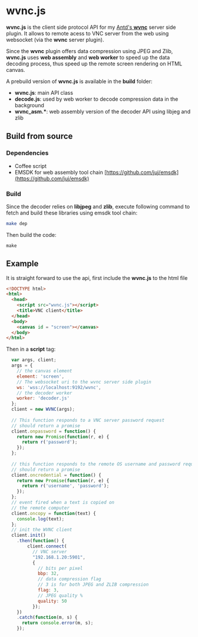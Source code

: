 # wvnc.js

**wvnc.js** is the client side protocol API for my [Antd's **wvnc**](https://github.com/lxsang/antd-wvnc-plugin) server side plugin. It allows to remote acess to VNC server from the web using websocket (via the **wvnc** server plugin).

Since the **wvnc** plugin offers data compression using JPEG and Zlib, **wvnc.js** uses **web assembly** and **web worker** to speed up the data decoding process, thus speed up the remote screen rendering on HTML canvas.

A prebuild version of **wvnc.js** is available in the **build** folder:
* **wvnc.js**:  main API class
* **decode.js**: used by web worker to decode compression data in the background
* **wvnc_asm.\***: web assembly version of the decoder API using libjeg and zlib

## Build from source
### Dependencies
* Coffee script
* EMSDK for web assembly tool chain [https://github.com/juj/emsdk](https://github.com/juj/emsdk)

### Build
Since the decoder relies on **libjpeg** and **zlib**, execute following command to fetch and build these libraries using emsdk tool chain:

```sh
make dep
```
Then build the code:
```
make
```
## Example
It is straight forward to use the api, first include the **wvnc.js** to the html file
```html
<!DOCTYPE html>
<html>
  <head>
    <script src="wvnc.js"></script>
    <title>VNC client</title>
  </head>
  <body>
    <canvas id = "screen"></canvas>
  </body>
</html>
```

Then in a **script** tag:
```javascript
  var args, client;
  args = {
    // the canvas element
    element: 'screen',
    // The websocket uri to the wvnc server side plugin
    ws: 'wss://localhost:9192/wvnc',
    // the decoder worker
    worker: 'decoder.js'
  };
  client = new WVNC(args);
  
  // This function responds to a VNC server password request
  // should return a promise
  client.onpassword = function() {
    return new Promise(function(r, e) {
      return r('password');
    });
  };
  
  // this function responds to the remote OS username and password request
  // should return a promise
  client.oncredential = function() {
    return new Promise(function(r, e) {
      return r('username', 'password');
    });
  };
  // event fired when a text is copied on
  // the remote computer
  client.oncopy = function(text) {
    console.log(text);
  };
  // init the WVNC client
  client.init()
    .then(function() {
        client.connect(
          // VNC server
          "192.168.1.20:5901", 
          {
            // bits per pixel
            bbp: 32,
            // data compression flag
            // 3 is for both JPEG and ZLIB compression
            flag: 3,
            // JPEG quality %
            quality: 50
          });
    })
    .catch(function(m, s) {
      return console.error(m, s);
    });
```
